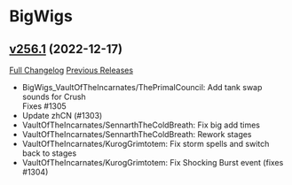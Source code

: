 # BigWigs

## [v256.1](https://github.com/BigWigsMods/BigWigs/tree/v256.1) (2022-12-17)
[Full Changelog](https://github.com/BigWigsMods/BigWigs/compare/v256...v256.1) [Previous Releases](https://github.com/BigWigsMods/BigWigs/releases)

- BigWigs\_VaultOfTheIncarnates/ThePrimalCouncil: Add tank swap sounds for Crush  
    Fixes #1305  
- Update zhCN (#1303)  
- VaultOfTheIncarnates/SennarthTheColdBreath: Fix big add times  
- VaultOfTheIncarnates/SennarthTheColdBreath: Rework stages  
- VaultOfTheIncarnates/KurogGrimtotem: Fix storm spells and switch back to stages  
- VaultOfTheIncarnates/KurogGrimtotem: Fix Shocking Burst event (fixes #1304)  
